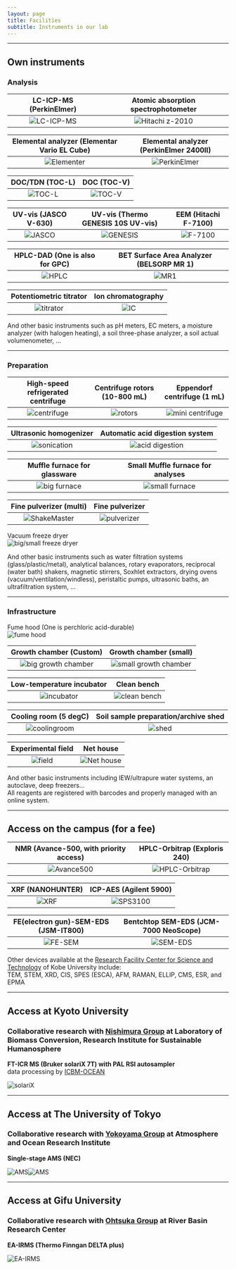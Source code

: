 ```yaml
---
layout: page
title: Facilities
subtitle: Instruments in our lab 
---
```

***
## Own instruments
### Analysis

LC-ICP-MS (PerkinElmer)             |  Atomic absorption spectrophotometer
:-------------------------:|:-------------------------:
![LC-ICP-MS](/assets/img/DSCF9979.jpg)  |  ![Hitachi z-2010](/assets/img/DSCF0031.jpg)


Elemental analyzer (Elementar Vario EL Cube)        |  Elemental analyzer (PerkinElmer 2400II)
:-------------------------:|:-------------------------:
![Elementer](/assets/img/DSCF0028.jpg)  |  ![PerkinElmer](/assets/img/DSCF9977.jpg)


DOC/TDN (TOC-L)             |  DOC (TOC-V)
:-------------------------:|:-------------------------:
![TOC-L](/assets/img/DSCF9964.jpg)  |  ![TOC-V](/assets/img/DSCF9965.jpg)

UV-vis (JASCO V-630)            |  UV-vis (Thermo GENESIS 10S UV-vis)  | EEM (Hitachi F-7100)
:-------------------------:|:-------------------------:|:-------------------------:
![JASCO](/assets/img/DSCF9947.jpg)  |  ![GENESIS](/assets/img/DSCF9948.jpg) |   ![F-7100](/assets/img/DSCF0009.jpg) 


 HPLC-DAD (One is also for GPC) | BET Surface Area Analyzer (BELSORP MR 1)  
:-------------------------:|:-------------------------:
![HPLC](/assets/img/IMG20240208155034.jpg) | ![MR1](/assets/img/IMG20250804171132.jpg)

Potentiometric titrator | Ion chromatography
:-------------------------:|:-------------------------:
![titrator](/assets/img/DSCF9967.jpg) | ![IC](/assets/img/DSCF9962.jpg) 

And other basic instruments such as pH meters, EC meters, a moisture analyzer (with halogen heating), a soil three-phase analyzer, a soil actual volumenometer, ...

***
### Preparation

High-speed refrigerated centrifuge         |  Centrifuge rotors (10-800 mL)  |  Eppendorf centrifuge (1 mL)
:-------------------------:|:-------------------------:|:-------------------------:
![centrifuge](/assets/img/DSCF9957.jpg)    |  ![rotors](/assets/img/DSCF9958.jpg)  | ![mini centrifuge](/assets/img/DSCF9983.jpg)

 Ultrasonic homogenizer           | Automatic acid digestion system
:-------------------------:|:-------------------------:
![sonication](/assets/img/DSCF0006.jpg)  |  ![acid digestion](/assets/img/DSCF9972.jpg)

Muffle furnace for glassware            | Small Muffle furnace for analyses
:-------------------------:|:-------------------------:
![big furnace](/assets/img/DSCF0026.jpg)  |  ![small furnace](/assets/img/DSCF9950.jpg)

Fine pulverizer (multi)            | Fine pulverizer
:-------------------------:|:-------------------------:
![ShakeMaster](/assets/img/IMG20250127124011.jpg)  |  ![pulverizer](/assets/img/DSCF9941.jpg)

Vacuum freeze dryer            
![big/small freeze dryer](/assets/img/IMG20240208155212.jpg) 

And other basic instruments such as water filtration systems (glass/plastic/metal), analytical balances, rotary evaporators, reciprocal (water bath) shakers, magnetic stirrers, Soxhlet extractors, drying ovens (vacuum/ventilation/windless), peristaltic pumps, ultrasonic baths, an ultrafiltration system, ...

***
### Infrastructure

Fume hood (One is perchloric acid-durable)  
![fume hood](/assets/img/IMG20240208160833.jpg)

Growth chamber (Custom)            | Growth chamber (small)
:-------------------------:|:-------------------------:
![big growth chamber](/assets/img/IMG20250127124034.jpg)  |  ![small growth chamber](/assets/img/DSCF9973.jpg)

Low-temperature incubator            | Clean bench
:-------------------------:|:-------------------------:
![incubator](/assets/img/DSCF9960.jpg)  |  ![clean bench](/assets/img/DSCF9959.jpg)

Cooling room (5 degC)            | Soil sample preparation/archive shed
:-------------------------:|:-------------------------:
![coolingroom](/assets/img/DSCF9990.jpg)  |  ![shed](/assets/img/DSCF9939.jpg)

Experimental field            | Net house
:-------------------------:|:-------------------------:
![field](/assets/img/DSCF9984.jpg)  |  ![Net house](/assets/img/DSCF9943.jpg)

And other basic instruments including IEW/ultrapure water systems, an autoclave, deep freezers...  
All reagents are registered with barcodes and properly managed with an online system.

***
## Access on the campus (for a fee)

NMR (Avance-500, with priority access)           |  HPLC-Orbitrap (Exploris 240)
:-------------------------:|:-------------------------:
![Avance500](/assets/img/nmr.jpg)  |  ![HPLC-Orbitrap](/assets/img/Exploris.jpg)

XRF (NANOHUNTER)          | ICP-AES (Agilent 5900)
:-------------------------:|:-------------------------:
![XRF](/assets/img/xrf.jpg)  |  ![SPS3100](/assets/img/IMG20241107114115.jpg)

FE(electron gun)-SEM-EDS (JSM-IT800)           | Bentchtop SEM-EDS (JCM-7000 NeoScope)
:-------------------------:|:-------------------------:
![FE-SEM](/assets/img/fesem.jpg)  |  ![SEM-EDS](/assets/img/IMG20240711162951.jpg)

Other devices available at the [Research Facility Center for Science and Technology](http://www.csrea.kobe-u.ac.jp/kiki_service.html) of Kobe University include:  
TEM, STEM, XRD, CIS, SPES (ESCA), AFM, RAMAN, ELLIP, CMS, ESR, and EPMA

***
## Access at Kyoto University
### Collaborative research with [Nishimura Group](https://www.rish.kyoto-u.ac.jp/lbc/?lang=en) at Laboratory of Biomass Conversion, Research Institute for Sustainable Humanosphere

**FT-ICR MS (Bruker solariX 7T) with PAL RSI autosampler**  
data processing by [ICBM-OCEAN](https://uol.de/en/icbm/marine-geochemistry/research/icbm-ocean)

![solariX](/assets/img/IMG20250422142625.jpg)

***
## Access at The University of Tokyo
### Collaborative research with [Yokoyama Group](https://gpes.c.u-tokyo.ac.jp/faculty-staff/materials-systems-and-dynamics/yokoyamayusuke.html) at Atmosphere and Ocean Research Institute

**Single-stage AMS (NEC)**

![AMS](/assets/img/IMG20221101143457.jpg)![AMS](/assets/img/IMG20221031101406.jpg)

***
## Access at Gifu University
### Collaborative research with [Ohtsuka Group](https://www.green.gifu-u.ac.jp/~ohtsuka_lab/top.html) at River Basin Research Center

**EA-IRMS (Thermo Finngan DELTA plus)**

![EA-IRMS](/assets/img/1639377833528.jpg)

